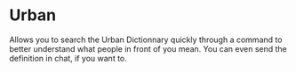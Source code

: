 # Urban

Allows you to search the Urban Dictionnary quickly through a command to better understand what people in front of you
mean. You can even send the definition in chat, if you want to.
